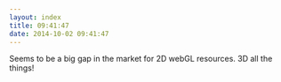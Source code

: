```yaml
---
layout: index
title: 09:41:47
date: 2014-10-02 09:41:47
---
```

Seems to be a big gap in the market for 2D webGL resources. 3D all the things!